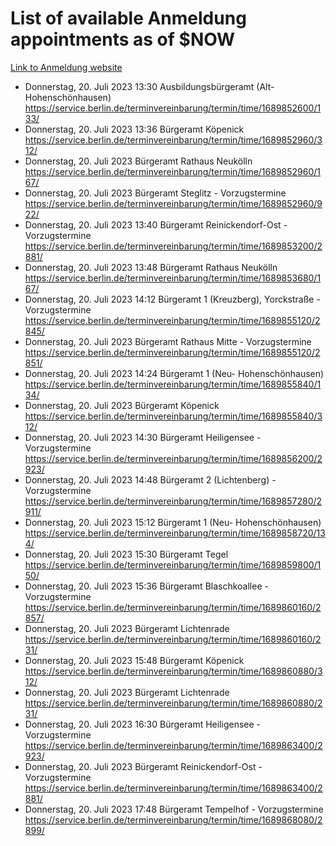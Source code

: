 # List of available Anmeldung appointments as of $NOW
[Link to Anmeldung website](https://service.berlin.de/terminvereinbarung/termin/tag.php?termin=1&anliegen[]=120686&dienstleisterlist=122210,122217,327316,122219,327312,122227,327314,122231,327346,122243,327348,122254,122252,329742,122260,329745,122262,329748,122271,327278,122273,327274,122277,327276,330436,122280,327294,122282,327290,122284,327292,122291,327270,122285,327266,122286,327264,122296,327268,150230,329760,122297,327286,122294,327284,122312,329763,122314,329775,122304,327330,122311,327334,122309,327332,317869,122281,327352,122279,329772,122283,122276,327324,122274,327326,122267,329766,122246,327318,122251,327320,122257,327322,122208,327298,122226,327300&herkunft=http%3A%2F%2Fservice.berlin.de%2Fdienstleistung%2F120686%2F)
- Donnerstag, 20. Juli 2023 13:30 Ausbildungsbürgeramt (Alt- Hohenschönhausen) https://service.berlin.de/terminvereinbarung/termin/time/1689852600/133/
- Donnerstag, 20. Juli 2023 13:36 Bürgeramt Köpenick https://service.berlin.de/terminvereinbarung/termin/time/1689852960/312/
- Donnerstag, 20. Juli 2023  Bürgeramt Rathaus Neukölln https://service.berlin.de/terminvereinbarung/termin/time/1689852960/167/
- Donnerstag, 20. Juli 2023  Bürgeramt Steglitz - Vorzugstermine https://service.berlin.de/terminvereinbarung/termin/time/1689852960/922/
- Donnerstag, 20. Juli 2023 13:40 Bürgeramt Reinickendorf-Ost - Vorzugstermine https://service.berlin.de/terminvereinbarung/termin/time/1689853200/2881/
- Donnerstag, 20. Juli 2023 13:48 Bürgeramt Rathaus Neukölln https://service.berlin.de/terminvereinbarung/termin/time/1689853680/167/
- Donnerstag, 20. Juli 2023 14:12 Bürgeramt 1 (Kreuzberg), Yorckstraße - Vorzugstermine https://service.berlin.de/terminvereinbarung/termin/time/1689855120/2845/
- Donnerstag, 20. Juli 2023  Bürgeramt Rathaus Mitte - Vorzugstermine https://service.berlin.de/terminvereinbarung/termin/time/1689855120/2851/
- Donnerstag, 20. Juli 2023 14:24 Bürgeramt 1 (Neu- Hohenschönhausen) https://service.berlin.de/terminvereinbarung/termin/time/1689855840/134/
- Donnerstag, 20. Juli 2023  Bürgeramt Köpenick https://service.berlin.de/terminvereinbarung/termin/time/1689855840/312/
- Donnerstag, 20. Juli 2023 14:30 Bürgeramt Heiligensee - Vorzugstermine https://service.berlin.de/terminvereinbarung/termin/time/1689856200/2923/
- Donnerstag, 20. Juli 2023 14:48 Bürgeramt 2 (Lichtenberg) - Vorzugstermine https://service.berlin.de/terminvereinbarung/termin/time/1689857280/2911/
- Donnerstag, 20. Juli 2023 15:12 Bürgeramt 1 (Neu- Hohenschönhausen) https://service.berlin.de/terminvereinbarung/termin/time/1689858720/134/
- Donnerstag, 20. Juli 2023 15:30 Bürgeramt Tegel https://service.berlin.de/terminvereinbarung/termin/time/1689859800/150/
- Donnerstag, 20. Juli 2023 15:36 Bürgeramt Blaschkoallee - Vorzugstermine https://service.berlin.de/terminvereinbarung/termin/time/1689860160/2857/
- Donnerstag, 20. Juli 2023  Bürgeramt Lichtenrade https://service.berlin.de/terminvereinbarung/termin/time/1689860160/231/
- Donnerstag, 20. Juli 2023 15:48 Bürgeramt Köpenick https://service.berlin.de/terminvereinbarung/termin/time/1689860880/312/
- Donnerstag, 20. Juli 2023  Bürgeramt Lichtenrade https://service.berlin.de/terminvereinbarung/termin/time/1689860880/231/
- Donnerstag, 20. Juli 2023 16:30 Bürgeramt Heiligensee - Vorzugstermine https://service.berlin.de/terminvereinbarung/termin/time/1689863400/2923/
- Donnerstag, 20. Juli 2023  Bürgeramt Reinickendorf-Ost - Vorzugstermine https://service.berlin.de/terminvereinbarung/termin/time/1689863400/2881/
- Donnerstag, 20. Juli 2023 17:48 Bürgeramt Tempelhof - Vorzugstermine https://service.berlin.de/terminvereinbarung/termin/time/1689868080/2899/
